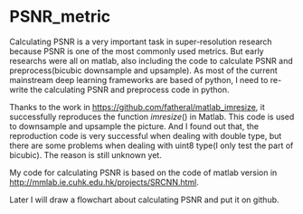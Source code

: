 # PSNR_metric
Calculating PSNR is a very important task in super-resolution research because PSNR is one of the most commonly used metrics. But early researchs were all on matlab, also including the code to calculate PSNR and preprocess(bicubic downsample and upsample). As most of the current mainstream deep learning frameworks are based of python, I need to re-write the calculating PSNR and preprocess code in python.

Thanks to the work in https://github.com/fatheral/matlab_imresize, it successfully reproduces the function $imresize()$ in Matlab. This code is used to downsample and upsample the picture. And I found out that, the reproduction code is very successful when dealing with double type, but there are some problems when dealing with uint8 type(I only test the part of bicubic). The reason is still unknown yet.

My code for calculating PSNR is based on the code of matlab version in http://mmlab.ie.cuhk.edu.hk/projects/SRCNN.html.

Later I will draw a flowchart about calculating PSNR and put it on github.
